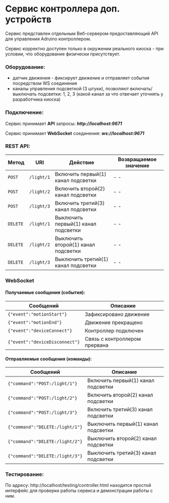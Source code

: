 
# Сервис контроллера доп. устройств

Сервис представлен отдельным Веб-сервером предоставляющий API для управления Adruino контроллером.

Сервис корректно доступен только в окружении реального киоска - при условии, что оборудование физически присутствует.   

### Оборудование:
- датчик движения - фиксирует движение и отправляет события посредством WS соединения
- каналы управления подсветкой (3 штуки), позволяют включать/выключать подсветки: 1, 2, 3
  (какой канал за что отвечает уточнять у разработчика киоска)

### Подключение:

Сервис принимает __API__ запросы: ___http://localhost:9671___

Сервис принимает __WebSocket__ соединения: ___ws://localhost:9671___



### REST API:
| Метод | URI | Действие | Возвращаемое значение |
|-----|-----|-----|-----|
| `POST` | `/light/1` | Включить первый(1) канал подсветки |  - -  |
| `POST` | `/light/2` | Включить второй(2) канал подсветки |  - -  |
| `POST` | `/light/3` | Включить третий(3) канал подсветки |  - -  |
| `DELETE` | `/light/1` | Выключить первый(1) канал подсветки |  - -  |
| `DELETE` | `/light/2` | Выключить второй(1) канал подсветки |  - -  |
| `DELETE` | `/light/3` | Выключить третий(1) канал подсветки |  - -  |

### WebSocket

#### Получаемые сообщения (события):

| Сообщений | Описание |
|-----|-----|
| `{"event":"motionStart"}` |  Зафиксировано движение |
| `{"event":"motionEnd"}` |  Движение прекращено |
| `{"event":"deviceConnect"}` |  Контроллер подключен |
| `{"event":"deviceDisconnect"}` |  Связь с контроллером прервана |

#### Отправляемые сообщения (команды):

| Сообщений | Описание |
|-----|-----|
| `{"command":"POST:/light/1"}` | Включить первый(1) канал подсветки |
| `{"command":"POST:/light/2"}` | Включить второй(2) канал подсветки |
| `{"command":"POST:/light/3"}` | Включить третий(3) канал подсветки |
| `{"command":"DELETE:/light/1"}` | Выключить первый(1) канал подсветки |
| `{"command":"DELETE:/light/2"}` | Выключить второй(2) канал подсветки |
| `{"command":"DELETE:/light/3"}` | Выключить третий(3) канал подсветки |

### Тестирование:
 По адресу:  http://localhost/testing/controller.html находится простой интерфейс для проверки работы сервиса и демонстрации работы с ним. 

